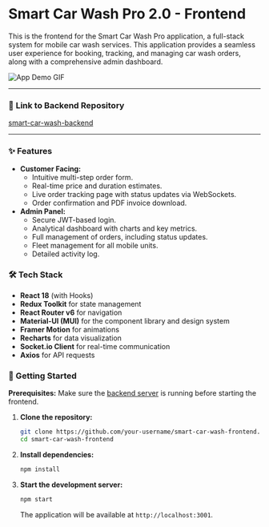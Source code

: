 # Smart Car Wash Pro 2.0 - Frontend

This is the frontend for the Smart Car Wash Pro application, a full-stack system for mobile car wash services. This application provides a seamless user experience for booking, tracking, and managing car wash orders, along with a comprehensive admin dashboard.

![App Demo GIF](link-to-your-gif-here.gif) <!-- מומלץ מאוד להוסיף GIF שמראה את האפליקציה! -->

---

### 🔗 **Link to Backend Repository**
[smart-car-wash-backend](https://github.com/your-username/smart-car-wash-backend)

---

### ✨ Features

*   **Customer Facing:**
    *   Intuitive multi-step order form.
    *   Real-time price and duration estimates.
    *   Live order tracking page with status updates via WebSockets.
    *   Order confirmation and PDF invoice download.
*   **Admin Panel:**
    *   Secure JWT-based login.
    *   Analytical dashboard with charts and key metrics.
    *   Full management of orders, including status updates.
    *   Fleet management for all mobile units.
    *   Detailed activity log.

### 🛠️ Tech Stack

*   **React 18** (with Hooks)
*   **Redux Toolkit** for state management
*   **React Router v6** for navigation
*   **Material-UI (MUI)** for the component library and design system
*   **Framer Motion** for animations
*   **Recharts** for data visualization
*   **Socket.io Client** for real-time communication
*   **Axios** for API requests

### 🚀 Getting Started

**Prerequisites:** Make sure the [backend server](https://github.com/your-username/smart-car-wash-backend) is running before starting the frontend.

1.  **Clone the repository:**
    ```bash
    git clone https://github.com/your-username/smart-car-wash-frontend.git
    cd smart-car-wash-frontend
    ```

2.  **Install dependencies:**
    ```bash
    npm install
    ```

3.  **Start the development server:**
    ```bash
    npm start
    ```
    The application will be available at `http://localhost:3001`.
